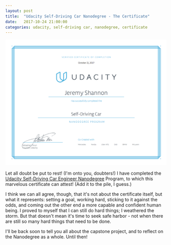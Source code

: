 ```yaml
---
layout: post
title:  "Udacity Self-Driving Car Nanodegree - The Certificate"
date:   2017-10-24 21:00:00 
categories: udacity, self-driving car, nanodegree, certificate
---
```


![SDCND Certificate](https://github.com/jeremy-shannon/jeremy-shannon.github.io/blob/master/images/certificate/sdcnd_certificate.png?raw=true)

Let all doubt be put to rest! (I'm onto you, doubters!) I have completed the [Udacity Self-Driving Car Engineer Nanodegree](https://udacity.com/drive) Program, to which this marvelous certificate can attest! (Add it to the pile, I guess.) 

I think we can all agree, though, that it's not about the certificate itself, but what it represents: setting a goal, working hard, sticking to it against the odds, and coming out the other end a more capable and confident human being. I proved to myself that I can still do hard things; I weathered the storm. But that doesn't mean it's time to seek safe harbor - not when there are still so many hard things that need to be done.

I'll be back soon to tell you all about the capstone project, and to reflect on the Nanodegree as a whole. Until then!